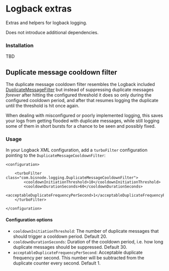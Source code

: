 # Logback extras

Extras and helpers for logback logging.

Does not introduce additional dependencies.

### Installation

TBD

## Duplicate message cooldown filter

The duplicate message cooldown filter resembles the Logback included 
[DuplicateMessageFilter](http://logback.qos.ch/manual/filters.html#DuplicateMessageFilter) but instead of suppressing
duplicate messages _forever_ after hitting the configured threshold it does so only during the configured cooldown 
period, and after that resumes logging the duplicate until the threshold is hit once again.

When dealing with misconfigured or poorly implemented logging, this saves your logs from getting flooded with duplicate
messages, while still logging some of them in short bursts for a chance to be seen and possibly fixed.

### Usage

In your Logback XML configuration, add a `turboFilter` configuration pointing to the `DuplicateMessageCooldownFilter`:

```$xml
<configuration>

    <turboFilter class="com.bisnode.logging.DuplicateMessageCooldownFilter">
        <cooldownInitiationThreshold>10</cooldownInitiationThreshold>
        <cooldownDurationSeconds>60</cooldownDurationSeconds>
        <acceptableDuplicateFrequencyPerSecond>1</acceptableDuplicateFrequencyPerSecond>
    </turboFilter>

</configuration>
```

#### Configuration options

* `cooldownInitiationThreshold`: The number of duplicate messages that should trigger a cooldown period. Default 20.
* `cooldownDurationSeconds`: Duration of the cooldown period, i.e. how long duplicate messages should be suppressed.
  Default 30.
* `acceptableDuplicateFrequencyPerSecond`: Acceptable duplicate frequency per second. This number will be subtracted 
  from the duplicate counter every second. Default 1.




